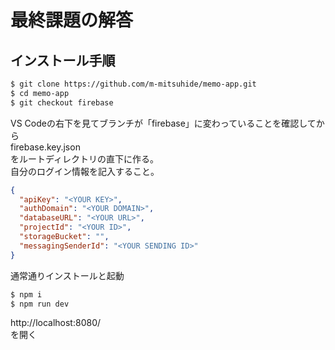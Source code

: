 # 最終課題の解答

## インストール手順

```bash
$ git clone https://github.com/m-mitsuhide/memo-app.git
$ cd memo-app
$ git checkout firebase
```

VS Codeの右下を見てブランチが「firebase」に変わっていることを確認してから  
firebase.key.json  
をルートディレクトリの直下に作る。  
自分のログイン情報を記入すること。  

```json:firebase.key.json
{
  "apiKey": "<YOUR KEY>",
  "authDomain": "<YOUR DOMAIN>",
  "databaseURL": "<YOUR URL>",
  "projectId": "<YOUR ID>",
  "storageBucket": "",
  "messagingSenderId": "<YOUR SENDING ID>"
}
```

通常通りインストールと起動

```bash
$ npm i
$ npm run dev
```

http://localhost:8080/  
を開く
